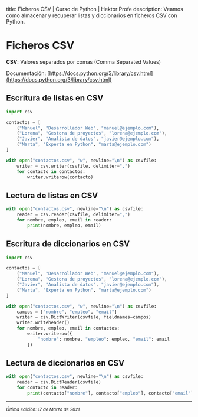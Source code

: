 title: Ficheros CSV | Curso de Python | Hektor Profe
description: Veamos como almacenar y recuperar listas y diccionarios en ficheros CSV con Python.

<style>
.admonition.note > .superfences-tabs > label:hover, .headerlink{
    color: #018dc5 !important;
}
.admonition.info{
    font-size: 100%;
}
.admonition.info label{
    font-size: 91%;
}
.admonition.note > .admonition-title {
    display: none;
}
</style>

# Ficheros CSV

**CSV**: Valores separados por comas (Comma Separated Values)

Documentación: [https://docs.python.org/3/library/csv.html](https://docs.python.org/3/library/csv.html)

## Escritura de listas en CSV

```python
import csv

contactos = [
    ("Manuel", "Desarrollador Web", "manuel@ejemplo.com"),
    ("Lorena", "Gestora de proyectos", "lorena@ejemplo.com"),
    ("Javier", "Analista de datos", "javier@ejemplo.com"),
    ("Marta", "Experta en Python", "marta@ejemplo.com")
]

with open("contactos.csv", "w", newline="\n") as csvfile:
    writer = csv.writer(csvfile, delimiter=",")
    for contacto in contactos:
        writer.writerow(contacto)
```

## Lectura de listas en CSV

```python
with open("contactos.csv", newline="\n") as csvfile:
    reader = csv.reader(csvfile, delimiter=",")
    for nombre, empleo, email in reader:
        print(nombre, empleo, email)
```

## Escritura de diccionarios en CSV

```python
import csv

contactos = [
    ("Manuel", "Desarrollador Web", "manuel@ejemplo.com"),
    ("Lorena", "Gestora de proyectos", "lorena@ejemplo.com"),
    ("Javier", "Analista de datos", "javier@ejemplo.com"),
    ("Marta", "Experta en Python", "marta@ejemplo.com")
]

with open("contactos.csv", "w", newline="\n") as csvfile:
    campos = ["nombre", "empleo", "email"]
    writer = csv.DictWriter(csvfile, fieldnames=campos)
    writer.writeheader()
    for nombre, empleo, email in contactos:
        writer.writerow({
            "nombre": nombre, "empleo": empleo, "email": email
        })
```

## Lectura de diccionarios en CSV

```python
with open("contactos.csv", newline="\n") as csvfile:
    reader = csv.DictReader(csvfile)
    for contacto in reader:
        print(contacto["nombre"], contacto["empleo"], contacto["email"])
```

---

<small class="edited"><i>Última edición: 17 de Marzo de 2021</i></small>
